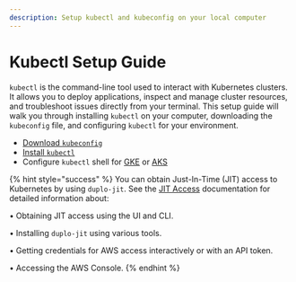 ```yaml
---
description: Setup kubectl and kubeconfig on your local computer
---
```


# Kubectl Setup Guide

`kubectl` is the command-line tool used to interact with Kubernetes clusters. It allows you to deploy applications, inspect and manage cluster resources, and troubleshoot issues directly from your terminal. This setup guide will walk you through installing `kubectl` on your computer, downloading the `kubeconfig` file, and configuring `kubectl` for your environment.

* [Download `kubeconfig`](download-kubeconfig.md)
* [Install `kubectl`](install-kubectl.md)
* Configure `kubectl` shell for [GKE](configure-kubectl-shell/kubectl-shell-for-gke.md) or [AKS](configure-kubectl-shell/kubectl-shell-for-aks.md)

{% hint style="success" %}
You can obtain Just-In-Time (JIT) access to Kubernetes by using `duplo-jit`. See the [JIT Access](../../../aws-user-guide/use-cases/jit-access.md) documentation for detailed information about:

• Obtaining JIT access using the UI and CLI.

• Installing `duplo-jit` using various tools.&#x20;

• Getting credentials for AWS access interactively or with an API token.&#x20;

• Accessing the AWS Console.&#x20;
{% endhint %}


